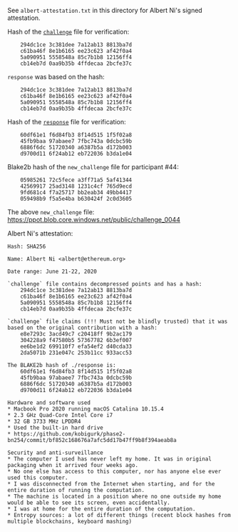 See `albert-attestation.txt` in this directory for Albert Ni's signed attestation.

Hash of the [`challenge`](https://ppot.blob.core.windows.net/public/challenge_0043) file for verification:

```
    294dc1ce 3c381dee 7a12ab13 8813ba7d
    c61ba46f 8e1b6165 ee23c623 af42f0a4
    5a090951 5558548a 85c7b1b8 12156ff4
    cb14eb7d 0aa9b35b 4ffdecaa 2bcfe37c
```

`response` was based on the hash:

```
    294dc1ce 3c381dee 7a12ab13 8813ba7d
    c61ba46f 8e1b6165 ee23c623 af42f0a4
    5a090951 5558548a 85c7b1b8 12156ff4
    cb14eb7d 0aa9b35b 4ffdecaa 2bcfe37c
```

Hash of the [`response`](https://ppot.blob.core.windows.net/public/response_0043_albert) file for verification:

```
    60df61e1 f6d84fb3 8f14d515 1f5f02a8
    45fb9baa 97abaee7 7fbc743a 0dcbc59b
    6886f6dc 51720340 a6387b5a d172b003
    d9700d11 6f24ab12 eb722036 b3da1e04
```

Blake2b hash of the `new_challenge` file for participant #44:

```
    05985261 72c5fece a3ff71a5 5af41344
    42569917 25ad3148 1231c4cf 765d9ecd
    9fd681c4 f7a25717 bb2eab34 49bb4417
    059498b9 f5a5e4ba b630424f 2c0d3605
```

The above `new_challenge` file: https://ppot.blob.core.windows.net/public/challenge_0044

Albert Ni's attestation:
```
Hash: SHA256

Name: Albert Ni <albert@ethereum.org>

Date range: June 21-22, 2020

`challenge` file contains decompressed points and has a hash:
	294dc1ce 3c381dee 7a12ab13 8813ba7d 
	c61ba46f 8e1b6165 ee23c623 af42f0a4 
	5a090951 5558548a 85c7b1b8 12156ff4 
	cb14eb7d 0aa9b35b 4ffdecaa 2bcfe37c 

`challenge` file claims (!!! Must not be blindly trusted) that it was based on the original contribution with a hash:
	e8e7293c 3acd49c7 c20418ff 9b2ac179 
	304228a9 f47580b5 57367782 6b3ef007 
	ee6be1d2 699110f7 efa54ef2 d40cda33 
	2da5071b 231e047c 253b11cc 933acc53 

The BLAKE2b hash of ./response is:
	60df61e1 f6d84fb3 8f14d515 1f5f02a8 
	45fb9baa 97abaee7 7fbc743a 0dcbc59b 
	6886f6dc 51720340 a6387b5a d172b003 
	d9700d11 6f24ab12 eb722036 b3da1e04

Hardware and software used
* Macbook Pro 2020 running macOS Catalina 10.15.4
* 2.3 GHz Quad-Core Intel Core i7
* 32 GB 3733 MHz LPDDR4
* Used the built-in hard drive
* https://github.com/kobigurk/phase2-bn254/commit/bf852c168676a7afc5dd17b47ff9b8f394aeab8a

Security and anti-surveillance
* The computer I used has never left my home. It was in original packaging when it arrived four weeks ago.
* No one else has access to this computer, nor has anyone else ever used this computer.
* I was disconnected from the Internet when starting, and for the entire duration of running the computation.
* The machine is located in a position where no one outside my home would be able to see its screen, even accidentally.
* I was at home for the entire duration of the computation.
* Entropy sources: a lot of different things (recent block hashes from multiple blockchains, keyboard mashing)
```